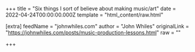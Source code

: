 
+++
title = "Six things I sort of believe about making music/art"
date = 2022-04-24T00:00:00.000Z
template = "html_content/raw.html"

[extra]
feedName = "johnwhiles.com"
author = "John Whiles"
originalLink = "https://johnwhiles.com/posts/music-production-lessons.html"
raw = ""

+++

